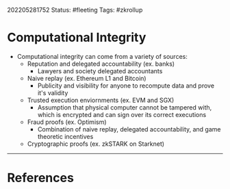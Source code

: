 202205281752
Status: #fleeting
Tags: #zkrollup

# Computational Integrity

- Computational integrity can come from a variety of sources:
	- Reputation and delegated accountability (ex. banks)
		- Lawyers and society delegated accountants
	- Naive replay (ex. Ethereum L1 and Bitcoin)
		- Publicity and visibility for anyone to recompute data and prove it's validity
	- Trusted execution enviornments (ex. EVM and SGX)
		- Assumption that physical computer cannot be tampered with, which is encrypted and can sign over its correct executions
	- Fraud proofs (ex. Optimism)
		- Combination of naive replay, delegated accountability, and game theoretic incentives
	- Cryptographic proofs (ex. zkSTARK on Starknet)





---
# References


